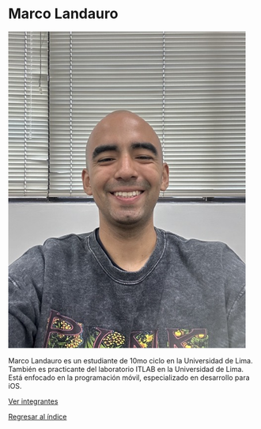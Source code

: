 # Marco Landauro

![Marco Landauro](landauro.jpeg)

Marco Landauro es un estudiante de 10mo ciclo en la Universidad de Lima. También es practicante del laboratorio ITLAB en la Universidad de Lima. Está enfocado en la programación móvil, especializado en desarrollo para iOS.

[Ver integrantes](../integrantes.md)

[Regresar al índice](../../proyecto.md)